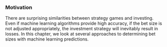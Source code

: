 ### Motivation

There are surprising similarities between strategy games and investing. Even if machine learning algorithms provide high accuracy, if the bet size is not adjusted appropriately, the investment strategy will inevitably result in losses.
In this chapter, we look at several approaches to determining bet sizes with machine learning predictions.